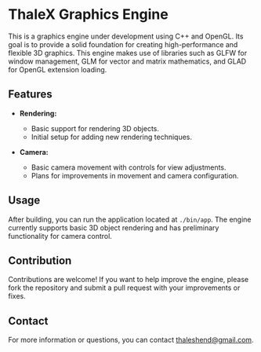 # ThaleX Graphics Engine

This is a graphics engine under development using C++ and OpenGL. Its goal is to provide a solid foundation for creating high-performance and flexible 3D graphics. This engine makes use of libraries such as GLFW for window management, GLM for vector and matrix mathematics, and GLAD for OpenGL extension loading.

## Features

- **Rendering:**
  - Basic support for rendering 3D objects.
  - Initial setup for adding new rendering techniques.

- **Camera:**
  - Basic camera movement with controls for view adjustments.
  - Plans for improvements in movement and camera configuration.

## Usage

After building, you can run the application located at `./bin/app`. The engine currently supports basic 3D object rendering and has preliminary functionality for camera control.

## Contribution

Contributions are welcome! If you want to help improve the engine, please fork the repository and submit a pull request with your improvements or fixes.

## Contact

For more information or questions, you can contact [thaleshend@gmail.com](mailto:thaleshend@gmail.com).
